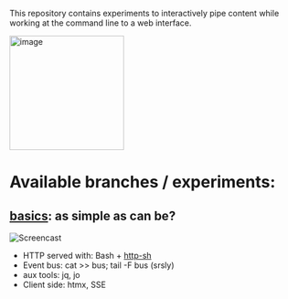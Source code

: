 This repository contains experiments to interactively pipe content while
working at the command line to a web interface.

<img src="https://github.com/user-attachments/assets/377d04f2-e08c-4bb3-a958-46a68868491e" alt="image" height="200">

# Available branches / experiments:

## [basics](https://github.com/cablehead/html-cat/tree/basics): as simple as can be?

![Screencast](https://github.com/cablehead/html-cat/assets/1394/11e5cb05-fa13-4910-a8a3-069f891546d5)

- HTTP served with: Bash + [http-sh](https://github.com/cablehead/http-sh)
- Event bus: cat >> bus; tail -F bus (srsly)
- aux tools: jq, jo
- Client side: htmx, SSE
